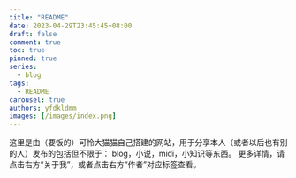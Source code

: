 ```yaml
---
title: "README"
date: 2023-04-29T23:45:45+08:00
draft: false
comment: true
toc: true
pinned: true
series: 
  - blog
tags:
  - README
carousel: true
authors: yfdkldmm
images: [/images/index.png]
---
```


这里是由（要饭的）可怜大猫猫自己搭建的网站，用于分享本人（或者以后也有别的人）发布的包括但不限于：
blog，小说，midi，小知识等东西。
更多详情，请点击右方“关于我”，或者点击右方“作者”对应标签查看。
